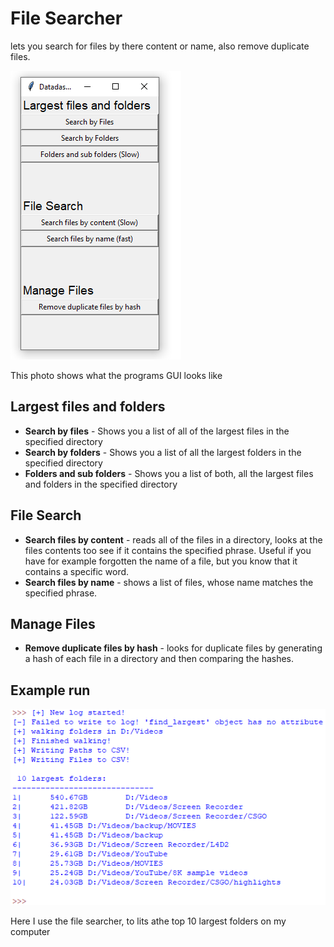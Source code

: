 # File Searcher

lets you search for files by there content or name, also remove duplicate files.

![Image of GUI](https://github.com/JaredTurck/file-searcher/blob/main/bin/img2.png)

This photo shows what the programs GUI looks like

## Largest files and folders

- **Search by files** - Shows you a list of all of the largest files in the specified directory
- **Search by folders** - Shows you a list of all the largest folders in the specified directory
- **Folders and sub folders** - Shows you a list of both, all the largest files and folders in the specified directory

## File Search

- **Search files by content** - reads all of the files in a directory, looks at the files contents too see if it contains the specified phrase. Useful if you have for example forgotten the name of a file, but you know that it contains a specific word.
- **Search files by name** - shows a list of files, whose name matches the specified phrase.

## Manage Files

- **Remove duplicate files by hash** - looks for duplicate files by generating a hash of each file in a directory and then comparing the hashes.

## Example run

![Image of example search by files run](https://github.com/JaredTurck/file-searcher/blob/main/bin/img1.png)

Here I use the file searcher, to lits athe top 10 largest folders on my computer